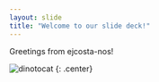 ```yaml
---
layout: slide
title: "Welcome to our slide deck!"
---
```


Greetings from ejcosta-nos!

![dinotocat](https://octodex.github.com/images/dinotocat.png)
{: .center}

